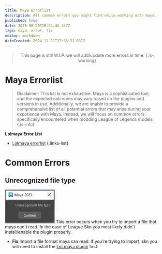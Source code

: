 ```yaml
---
title: Maya Errorlist
description: All common errors you might find while working with maya.
published: true
date: 2025-08-26T20:34:40.347Z
tags: maya, error, fix
editor: markdown
dateCreated: 2024-12-31T17:35:21.031Z
---
```


<center>

  > This page is still W.I.P. we will add/update more errors in time.
{.is-warning} 

</center>


# Maya Errorlist

> Disclaimer: This list is not exhaustive. Maya is a sophisticated tool, and the expected outcomes may vary based on the plugins and versions in use. Additionally, we are unable to provide a comprehensive list of all potential errors that may arise during your experience with Maya. Instead, we will focus on common errors specifically encountered when modding League of Legends models.
{.is-info}


**Lolmaya Error List**

- [Lolmaya errorlist](/core-guides/tools/maya/lolmaya-errorlist)
{.links-list}


# Common Errors

## Unrecognized file type

![unknownfile.png](/user-pictures/bud/unknownfile.png)
This error occurs when you try to import a file that maya can't read. In the case of League Skn you most likely didn't install/enable the plugin properly.

- **Fix**
Import a file format maya can read. If you're trying to import .skn you will need to install the [LoLmaya plugin](https://wiki.runeforge.dev/core-guides/tools/maya#install-lol-maya) first.